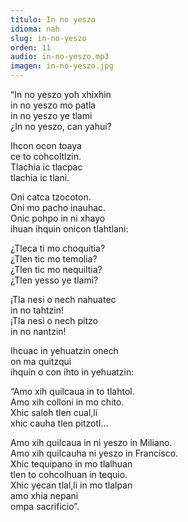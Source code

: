```yaml
---
titulo: In no yeszo
idioma: nah
slug: in-no-yeszo
orden: 11
audio: in-no-yeszo.mp3
imagen: in-no-yeszo.jpg
---
```


“In no yeszo yoh xhixhin<br>
in no yeszo mo patla<br>
in no yeszo ye tlami<br>
¿In no yeszo, can yahui?<br>

Ihcon ocon toaya<br>
ce to cohcoltlzin.<br>
Tlachia ic tlacpac<br>
tlachia ic tlani.<br>

Oni catca tzocoton.<br>
Oni mo pacho inauhac.<br>
Onic pohpo in ni xhayo<br>
ihuan ihquin onicon tlahtlani:<br>

¿Tleca ti mo choquitia?<br>
¿Tlen tic mo temolia?<br>
¿Tlen tic mo nequiltia?<br>
¿Tlen yesso ye tlami?<br>

¡Tla nesi o nech nahuatec<br>
in no tahtzin!<br>
¡Tla nesi o nech pitzo<br>
in no nantzin!<br>

Ihcuac in yehuatzin onech<br>
on ma quitzqui<br>
ihquin o con ihto in yehuatzin:<br>

“Amo xih quilcaua in to tlahtol.<br>
Amo xih colloni in mo chito.<br>
Xhic saloh tlen cual,li<br>
xhic cauha tlen pitzotl...<br>

Amo xih quilcaua in ni yeszo in Miliano.<br>
Amo xih quilcauha ni yeszo in Francisco.<br>
Xhic tequipano in mo tlalhuan<br>
tlen to cohcolhuan in tequio.<br>
Xhic yecan tlal,li in mo tlalpan<br>
amo xhia nepani<br>
ompa sacrificio”.<br>
